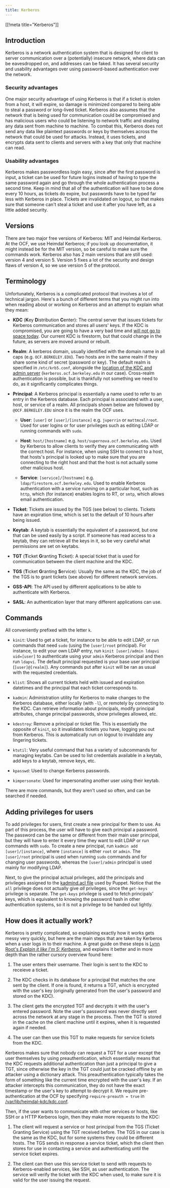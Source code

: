 ```yaml
---
title: Kerberos
---
```


[[!meta title="Kerberos"]]

## Introduction

Kerberos is a network authentication system that is designed for client to
server communication over a (potentially) insecure network, where data can be
eavesdropped on, and addresses can be faked. It has several security and
usability advantages over using password-based authentication over the network.

### Security advantages

One major security advantage of using Kerberos is that if a ticket is stolen
from a host, it will expire, so damage is minimized compared to being able to
steal a password or long-lived ticket. Kerberos also assumes that the network
that is being used for communication could be compromised and has malicious
users who could be listening to network traffic and stealing any data sent from
machine to machine. To combat this, Kerberos does not send any data like
plaintext passwords or keys by themselves across the network that could be used
for attacks. Instead, it uses tickets, and encrypts data sent to clients and
servers with a key that only that machine can read.

### Usability advantages

Kerberos makes passwordless login easy, since after the first password is
input, a ticket can be used for future logins instead of having to type the
same password again and go through the whole authentication process a second
time. Keep in mind that all of the authentication will have to be done every 10
hours, as tickets do expire, but passwords have to be typed far less with
Kerberos in place. Tickets are invalidated on logout, so that makes sure that
someone can't steal a ticket and use it after you have left, as a little added
security.

## Versions

There are two major free versions of Kerberos: MIT and Heimdal Kerberos. At the
OCF, we use Heimdal Kerberos; if you look up documentation, it might instead
be for the MIT version, so be careful to make sure the commands work. Kerberos
also has 2 main versions that are still used: version 4 and version 5. Version
5 fixes a lot of the security and design flaws of version 4, so we use version
5 of the protocol.

## Terminology

Unfortunately, Kerberos is a complicated protocol that involves a lot of
technical jargon. Here's a bunch of different terms that you might run into
when reading about or working on Kerberos and an attempt to explain what they
mean:

- **KDC** (**K**ey **D**istribution **C**enter): The central server that issues
  tickets for Kerberos communication and stores all users' keys. If the KDC is
  compromised, you are going to have a very bad time and [will not go to space
  today][xkcd-space]. Our current KDC is firestorm, but that could change in
  the future, as servers are moved around or rebuilt.

- **Realm**: A kerberos domain, usually identified with the domain name in all
  caps (e.g. `OCF.BERKELEY.EDU`). Two hosts are in the same realm if they share
  some kind of secret (password or key). The default realm is specified in
  `/etc/krb5.conf`, alongside the [location of the KDC and admin server][kdc-location] (`kerberos.ocf.berkeley.edu` in our case). Cross-realm
  authentication is possible, but is thankfully not something we need to do, as
  it significantly complicates things.

- **Principal**: A Kerberos principal is essentially a name used to refer to an
  entry in the Kerberos database. Each principal is associated with a user,
  host, or service of a realm. All principals shown below are followed by
  `@OCF.BERKELEY.EDU` since it is the realm the OCF uses.

  - **User**: `[user]` or `[user]/[instance]` e.g. `jvperrin` or
    `mattmcal/root`. Used for user logins or for user privileges such as
    editing LDAP or running commands with `sudo`.

  - **Host**: `host/[hostname]` e.g. `host/supernova.ocf.berkeley.edu`. Used by
    Kerberos to allow clients to verify they are communicating with the correct
    host. For instance, when using SSH to connect to a host, that hosts's
    principal is looked up to make sure that you are connecting to the right
    host and that the host is not actually some other malicious host.

  - **Service**: `[service]/[hostname]` e.g. `ldap/firestorm.ocf.berkeley.edu`.
    Used to enable Kerberos authentication with a service running on a
    particular host, such as `http`, which (for instance) enables logins to RT,
    or `smtp`, which allows email authentication.

- **Ticket**: Tickets are issued by the TGS (see below) to clients. Tickets
  have an expiration time, which is set to the default of 10 hours after being
  issued.

- **Keytab**: A keytab is essentially the equivalent of a password, but one
  that can be used easily by a script. If someone has read access to a keytab,
  they can retrieve all the keys in it, so be very careful what permissions are
  set on keytabs.

- **TGT** (**T**icket **G**ranting **T**icket): A special ticket that is used
  for communication between the client machine and the KDC.

- **TGS** (**T**icket **G**ranting **S**ervice): Usually the same as the KDC,
  the job of the TGS is to grant tickets (see above) for different network
  services.

- **GSS-API**: The API used by different applications to be able to
  authenticate with Kerberos.

- **SASL**: An authentication layer that many different applications can use.

[xkcd-space]: https://xkcd.com/1133/
[kdc-location]: https://github.com/ocf/puppet/blob/17bc94b395e254529d97c84fb044f76931439fd7/modules/ocf/files/auth/krb5.conf#L27

## Commands

All conveniently prefixed with the letter `k`.

- `kinit`: Used to get a ticket, for instance to be able to edit LDAP, or run
  commands that need `sudo` (using the `[user]/root` principal). For instance,
  to edit your own LDAP entry, run `kinit [user]/admin ldapvi uid=[user]` to
  authenticate using your `admin` Kerberos principal and then run `ldapvi`. The
  default principal requested is your base user principal (`[user]@[realm]`).
  Any commands put after `kinit` will be ran as usual with the requested
  credentials.

- `klist`: Shows all current tickets held with issued and expiration datetimes
  and the principal that each ticket corresponds to.

- `kadmin`: Administration utility for Kerberos to make changes to the Kerberos
  database, either locally (with `-l`), or remotely by connecting to the KDC.
  Can retrieve information about principals, modify principal attributes,
  change principal passwords, show privileges allowed, etc.

- `kdestroy`: Remove a principal or ticket file. This is essentially the
  opposite of `kinit`, so it invalidates tickets you have, logging you out from
  Kerberos. This is automatically run on logout to invalidate any lingering
  tickets.

- `ktutil`: Very useful command that has a variety of subcommands for managing
  keytabs. Can be used to list credentials available in a keytab, add keys to a
  keytab, remove keys, etc.

- `kpasswd`: Used to change Kerberos passwords.

- `kimpersonate`: Used for impersonating another user using their keytab.

There are more commands, but they aren't used so often, and can be searched if
needed.

## Adding privileges for users

To add privileges for users, first create a new principal for them to use. As
part of this process, the user will have to give each principal a password. The
password can be the same or different from their main user principal, but they
will have to enter it every time they want to edit LDAP or run commands with
`sudo`. To create a new principal, run `kadmin add [user]/[instance]`, where
`[instance]` is either `root` or `admin`. The `[user]/root` principal is used
when running `sudo` commands and for changing user passwords, whereas the
`[user]/admin` principal is used mainly for modifying LDAP.

Next, to give the principal actual privileges, add the principals and
privileges assigned to the [kadmind.acl file][2] used by Puppet. Notice that
the `all` privilege does not actually give _all_ privileges, since the
`get-keys` privilege is separate. The `get-keys` privilege is used to fetch
principals' keys, which is equivalent to knowing the password hash in other
authentication systems, so it is not a privilege to be handed out lightly.

[2]: https://github.com/ocf/puppet/blob/master/modules/ocf_kerberos/files/kadmind.acl

## How does it actually work?

Kerberos is pretty complicated, so explaining exactly how it works gets messy
very quickly, but here are the main steps that are taken by Kerberos when a
user logs in to their machine. A great guide on these steps is [Lynn Root's
_Explain it like I'm 5: Kerberos_][eli5], and explains it better and in more
depth than the rather cursory overview found here:

1. The user enters their username. Their login is sent to the KDC to receieve a
   ticket.

2. The KDC checks in its database for a principal that matches the one sent by
   the client. If one is found, it returns a TGT, which is encrypted with the
   user's key (originally generated from the user's password and stored on the
   KDC).

3. The client gets the encrypted TGT and decrypts it with the user's entered
   password. Note the user's password was never directly sent across the
   network at any stage in the process. Then the TGT is stored in the cache on
   the client machine until it expires, when it is requested again if needed.

4. The user can then use this TGT to make requests for service tickets from the
   KDC.

Kerberos makes sure that nobody can request a TGT for a user except the user
themselves by using preauthentication, which essentially means that the KDC
requests additional authentication than just a principal to give a TGT, since
otherwise the key in the TGT could just be cracked offline by an attacker using
a dictionary attack. This preauthentication typically takes the form of
something like the current time encrypted with the user's key. If an attacker
intercepts this communication, they do not have the exact timestamp or the
user's key to attempt to decrypt it. We require pre-authentication at the OCF
by specifying `require-preauth = true` in [/var/lib/heimdal-kdc/kdc.conf][kdc].

Then, if the user wants to communicate with other services or hosts, like SSH
or a HTTP Kerberos login, then they make more requests to the KDC:

1. The client will request a service or host principal from the TGS (Ticket
   Granting Service) using the TGT received before. The TGS in our case is the
   same as the KDC, but for some systems they could be different hosts. The TGS
   sends in response a service ticket, which the client then stores for use in
   contacting a service and authenticating until the service ticket expires.

2. The client can then use this service ticket to send with requests to
   Kerberos-enabled services, like SSH, as user authentication. The service
   will verify the ticket with the KDC when used, to make sure it is valid for
   the user issuing the request.

[eli5]: http://www.roguelynn.com/words/explain-like-im-5-kerberos/
[kdc]: https://github.com/ocf/puppet/blob/17bc94b395e254529d97c84fb044f76931439fd7/modules/ocf_kerberos/files/kdc.conf#L13
